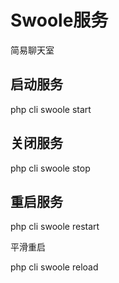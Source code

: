 # Swoole服务

简易聊天室

## 启动服务
php cli swoole start

## 关闭服务
php cli swoole stop

## 重启服务
php cli swoole restart

平滑重启

php cli swoole reload
